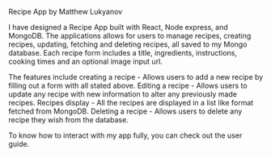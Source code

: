 Recipe App by Matthew Lukyanov

I have designed a Recipe App built with React, Node express, and MongoDB. The applications allows for users to manage recipes,
creating recipes, updating, fetching and deleting recipes, all saved to my Mongo database. Each recipe form includes a title, ingredients,
instructions, cooking times and an optional image input url.

The features include creating a recipe - Allows users to add a new recipe by filling out a form with all stated above.
Editing a recipe - Allows users to update any recipe with new information to alter any previously made recipes.
Recipes display - All the recipes are displayed in a list like format fetched from MongoDB.
Deleting a recipe - Allows users to delete any recipe they wish from the database.

To know how to interact with my app fully, you can check out the user guide.
